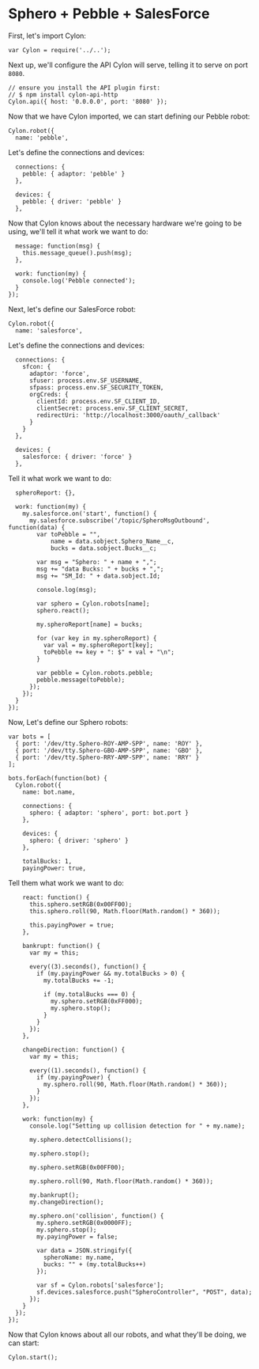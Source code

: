 # Sphero + Pebble + SalesForce

First, let's import Cylon:

    var Cylon = require('../..');

Next up, we'll configure the API Cylon will serve, telling it to serve on port
`8080`.

    // ensure you install the API plugin first:
    // $ npm install cylon-api-http
    Cylon.api({ host: '0.0.0.0', port: '8080' });

Now that we have Cylon imported, we can start defining our Pebble robot:

    Cylon.robot({
      name: 'pebble',

Let's define the connections and devices:

      connections: {
        pebble: { adaptor: 'pebble' }
      },

      devices: {
        pebble: { driver: 'pebble' }
      },

Now that Cylon knows about the necessary hardware we're going to be using, we'll
tell it what work we want to do:

      message: function(msg) {
        this.message_queue().push(msg);
      },

      work: function(my) {
        console.log('Pebble connected');
      }
    });

Next, let's define our SalesForce robot:

    Cylon.robot({
      name: 'salesforce',

Let's define the connections and devices:

      connections: {
        sfcon: {
          adaptor: 'force',
          sfuser: process.env.SF_USERNAME,
          sfpass: process.env.SF_SECURITY_TOKEN,
          orgCreds: {
            clientId: process.env.SF_CLIENT_ID,
            clientSecret: process.env.SF_CLIENT_SECRET,
            redirectUri: 'http://localhost:3000/oauth/_callback'
          }
        }
      },

      devices: {
        salesforce: { driver: 'force' }
      },

Tell it what work we want to do:

      spheroReport: {},

      work: function(my) {
        my.salesforce.on('start', function() {
          my.salesforce.subscribe('/topic/SpheroMsgOutbound', function(data) {
            var toPebble = "",
                name = data.sobject.Sphero_Name__c,
                bucks = data.sobject.Bucks__c;

            var msg = "Sphero: " + name + ",";
            msg += "data Bucks: " + bucks + ",";
            msg += "SM_Id: " + data.sobject.Id;

            console.log(msg);

            var sphero = Cylon.robots[name];
            sphero.react();

            my.spheroReport[name] = bucks;

            for (var key in my.spheroReport) {
              var val = my.spheroReport[key];
              toPebble += key + ": $" + val + "\n";
            }

            var pebble = Cylon.robots.pebble;
            pebble.message(toPebble);
          });
        });
      }
    });

Now, Let's define our Sphero robots:

    var bots = [
      { port: '/dev/tty.Sphero-ROY-AMP-SPP', name: 'ROY' },
      { port: '/dev/tty.Sphero-GBO-AMP-SPP', name: 'GBO' },
      { port: '/dev/tty.Sphero-RRY-AMP-SPP', name: 'RRY' }
    ];

    bots.forEach(function(bot) {
      Cylon.robot({
        name: bot.name,

        connections: {
          sphero: { adaptor: 'sphero', port: bot.port }
        },

        devices: {
          sphero: { driver: 'sphero' }
        },

        totalBucks: 1,
        payingPower: true,


Tell them what work we want to do:

        react: function() {
          this.sphero.setRGB(0x00FF00);
          this.sphero.roll(90, Math.floor(Math.random() * 360));

          this.payingPower = true;
        },

        bankrupt: function() {
          var my = this;

          every((3).seconds(), function() {
            if (my.payingPower && my.totalBucks > 0) {
              my.totalBucks += -1;

              if (my.totalBucks === 0) {
                my.sphero.setRGB(0xFF000);
                my.sphero.stop();
              }
            }
          });
        },

        changeDirection: function() {
          var my = this;

          every((1).seconds(), function() {
            if (my.payingPower) {
              my.sphero.roll(90, Math.floor(Math.random() * 360));
            }
          });
        },

        work: function(my) {
          console.log("Setting up collision detection for " + my.name);

          my.sphero.detectCollisions();

          my.sphero.stop();

          my.sphero.setRGB(0x00FF00);

          my.sphero.roll(90, Math.floor(Math.random() * 360));

          my.bankrupt();
          my.changeDirection();

          my.sphero.on('collision', function() {
            my.sphero.setRGB(0x0000FF);
            my.sphero.stop();
            my.payingPower = false;

            var data = JSON.stringify({
              spheroName: my.name,
              bucks: "" + (my.totalBucks++)
            });

            var sf = Cylon.robots['salesforce'];
            sf.devices.salesforce.push("SpheroController", "POST", data);
          });
        }
      });
    });

Now that Cylon knows about all our robots, and what they'll be doing, we can start:

    Cylon.start();
